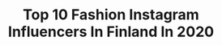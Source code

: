 ---
title: Top 10 Fashion Instagram Influencers In Finland In 2020
description: >-
  Find top fashion Instagram influencers in Finland in 2020. Most popular hashtags: #vappu #yhteisty #home #collaboration.
platform: Instagram
profiles:
  - username: "ritanic0le"
    fullname: >-
      𝓡𝓲𝓽𝓪 | MINISTYLE | LIFESTYLE |
    location: "Finland"
    followers: 2406
    engagement: 1454
    commentsToLikes: 0.307440
    id: ck5zrwmvfxe4e0i14okh0xken
    verified: false
    hashtags: "#phonecase, #easter, #springstyle, #mamasgirl"
  - username: "janniehari"
    fullname: >-
      Janni-Amanda
    location: "Finland"
    followers: 16153
    engagement: 807
    commentsToLikes: 0.037757
    id: ck8szpvh2pa3a0j78ybk8gl9w
    verified: false
    hashtags: "#throughtheroughseas, #strollers, #parasvalintavauvallesi, #viaplayviikonloppu"
  - username: "instyle.by.anne"
    fullname: >-
      Anne Hirsmäki
    location: "Finland"
    followers: 19707
    engagement: 322
    commentsToLikes: 0.102809
    id: ck0tyisjin04s0i19tmoy379u
    verified: false
    hashtags: "#beltedcoat, #forestlovers, #pathway, #stylebeyondage"
  - username: "lifestyle_by_nicole"
    fullname: >-
      Nicole
    location: "Finland"
    followers: 5195
    engagement: 661
    commentsToLikes: 0.173799
    id: ck15r78wh6hos0i19xri1t1z4
    verified: false
    hashtags: "#silkscarf, #guccibag, #giveaways, #cultgaia"
  - username: "strictlystyle"
    fullname: >-
      Hanna Väyrynen
    location: "Finland"
    followers: 29005
    engagement: 428
    commentsToLikes: 0.043613
    id: ck5pz9rwnzwuk0i111xq7rcva
    verified: false
    hashtags: "#genifique, #firstofmay, #balloondecor, #brunch"
  - username: "ellinanoronen"
    fullname: >-
      ELLINA NORONEN Photography
    location: "Finland"
    followers: 4327
    engagement: 1790
    commentsToLikes: 0.080736
    id: ck5zymc5wa4sb0i14eaii2tm5
    verified: false
    hashtags: "#blogphotomu, #picpostnice, #piclolep, #postnyter"
  - username: "siljain"
    fullname: >-
      silja • lifestyle • motherhood
    location: "Finland"
    followers: 2851
    engagement: 1074
    commentsToLikes: 0.232618
    id: ck5zvzknk575a0i14x2u5p5nu
    verified: false
    hashtags: "#stylish, #tuekotimaista, #lastenvaatteet, #koti"
  - username: "snybe"
    fullname: >-
      Stina ”Modelling me”
    location: "Finland"
    followers: 17313
    engagement: 213
    commentsToLikes: 0.097197
    id: ck0w0cnxpdir00i191vk69jda
    verified: false
    hashtags: "#thrilled, #volumelashes, #iphonepic, #aikuinennainen"
  - username: "mettiforssell"
    fullname: >-
      Metti Forssell
    location: "Finland"
    followers: 40442
    engagement: 568
    commentsToLikes: 0.015983
    id: ck0vyf9jb3ow30i1957lffhu6
    verified: true
    hashtags: "#puhdasis, #boredinthehouse, #koronavappu, #vappu"
  - username: "riittagirl"
    fullname: >-
      Margarita | Programmer
    location: "Finland"
    followers: 15585
    engagement: 539
    commentsToLikes: 0.031977
    id: ckap8agxenj7b0i780yh5br57
    verified: false
    hashtags: "#codingwomen, #scheme, #functionalprogramming, #programmingparadigms"
---
